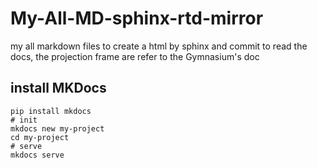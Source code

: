 # My-All-MD-sphinx-rtd-mirror
my all markdown files to create a html by sphinx and commit to read the docs, the projection frame are refer to the Gymnasium's doc
##  install MKDocs
``` shell
pip install mkdocs
# init
mkdocs new my-project
cd my-project
# serve
mkdocs serve
```
